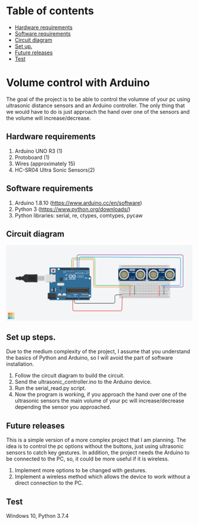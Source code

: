 # Table of contents
  * [Hardware requirements](#hardware-requirements)
  * [Software requirements](#software-requirements)
  * [Circuit diagram](#circuit-diagram)
  * [Set up.](#set-up-steps)
  * [Future releases](#future-releases)
  * [Test](#test)

# Volume control with Arduino
The goal of the project is to be able to control the volumne of your pc using ultrasonic distance sensors and an Arduino controller. The only thing that we would have to do is just approach the hand over one of the sensors and the volume will increase/decrease.

## Hardware requirements
1. Arduino UNO R3 (1)
2. Protoboard (1)
3. Wires (approximately 15)
4. HC-SR04 Ultra Sonic Sensors(2)

## Software requirements
1. Arduino 1.8.10 (https://www.arduino.cc/en/software)
2. Python 3 (https://www.python.org/downloads/)
3. Python libraries: serial, re, ctypes, comtypes, pycaw

## Circuit diagram

![](/ultrasonic_controller/circuit_diagram.png)

## Set up steps.
Due to the medium complexity of the project, I assume that you understand the basics of Python and Arduino, so I will avoid the part of software installation.

1. Follow the circuit diagram to build the circuit.
2. Send the ultrasonic_controller.ino to the Arduino device.
3. Run the serial_read.py script.
4. Now the program is working, if you approach the hand over one of the ultrasonic sensors the main volume of your pc will increase/decrease depending the sensor you approached.

## Future releases

This is a simple version of a more complex project that I am planning. The idea is to control the pc options without the buttons, just using ultrasonic sensors to catch key gestures. In addition, the project needs the Arduino to be connected to the PC, so, it could be more useful if it is wireless. 

1. Implement more options to be changed with gestures.
2. Implement a wireless method which allows the device to work without a direct connection to the PC.


## Test
Windows 10, Python 3.7.4
